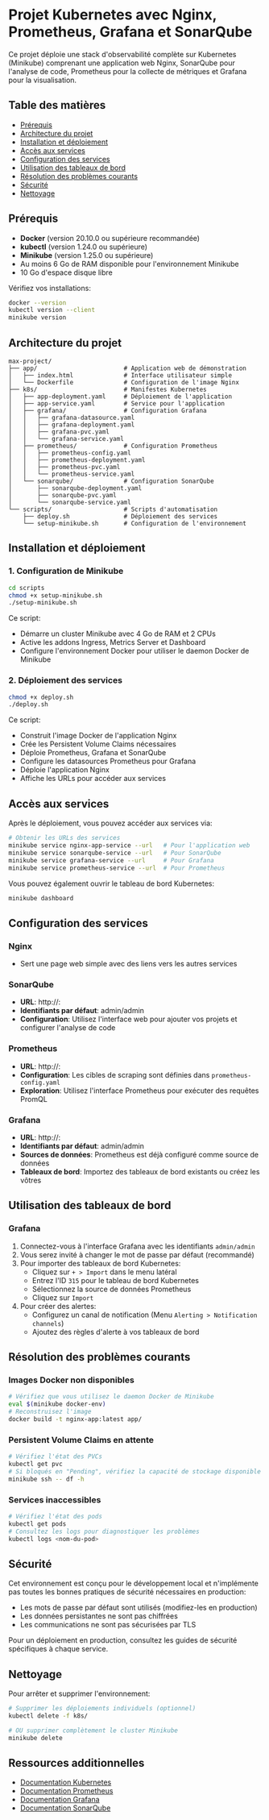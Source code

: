 # Projet Kubernetes avec Nginx, Prometheus, Grafana et SonarQube

Ce projet déploie une stack d'observabilité complète sur Kubernetes (Minikube) comprenant une application web Nginx, SonarQube pour l'analyse de code, Prometheus pour la collecte de métriques et Grafana pour la visualisation.

## Table des matières

- [Prérequis](#prérequis)
- [Architecture du projet](#architecture-du-projet)
- [Installation et déploiement](#installation-et-déploiement)
- [Accès aux services](#accès-aux-services)
- [Configuration des services](#configuration-des-services)
- [Utilisation des tableaux de bord](#utilisation-des-tableaux-de-bord)
- [Résolution des problèmes courants](#résolution-des-problèmes-courants)
- [Sécurité](#sécurité)
- [Nettoyage](#nettoyage)

## Prérequis

- **Docker** (version 20.10.0 ou supérieure recommandée)
- **kubectl** (version 1.24.0 ou supérieure)
- **Minikube** (version 1.25.0 ou supérieure)
- Au moins 6 Go de RAM disponible pour l'environnement Minikube
- 10 Go d'espace disque libre

Vérifiez vos installations:
```bash
docker --version
kubectl version --client
minikube version
```

## Architecture du projet

```
max-project/
├── app/                        # Application web de démonstration
│   ├── index.html              # Interface utilisateur simple
│   └── Dockerfile              # Configuration de l'image Nginx
├── k8s/                        # Manifestes Kubernetes
│   ├── app-deployment.yaml     # Déploiement de l'application
│   ├── app-service.yaml        # Service pour l'application
│   ├── grafana/                # Configuration Grafana
│   │   ├── grafana-datasource.yaml
│   │   ├── grafana-deployment.yaml
│   │   ├── grafana-pvc.yaml
│   │   └── grafana-service.yaml
│   ├── prometheus/             # Configuration Prometheus
│   │   ├── prometheus-config.yaml
│   │   ├── prometheus-deployment.yaml
│   │   ├── prometheus-pvc.yaml
│   │   └── prometheus-service.yaml
│   └── sonarqube/              # Configuration SonarQube
│       ├── sonarqube-deployment.yaml
│       ├── sonarqube-pvc.yaml
│       └── sonarqube-service.yaml
└── scripts/                    # Scripts d'automatisation
    ├── deploy.sh               # Déploiement des services
    └── setup-minikube.sh       # Configuration de l'environnement
```

## Installation et déploiement

### 1. Configuration de Minikube

```bash
cd scripts
chmod +x setup-minikube.sh
./setup-minikube.sh
```

Ce script:
- Démarre un cluster Minikube avec 4 Go de RAM et 2 CPUs
- Active les addons Ingress, Metrics Server et Dashboard
- Configure l'environnement Docker pour utiliser le daemon Docker de Minikube

### 2. Déploiement des services

```bash
chmod +x deploy.sh
./deploy.sh
```

Ce script:
- Construit l'image Docker de l'application Nginx
- Crée les Persistent Volume Claims nécessaires
- Déploie Prometheus, Grafana et SonarQube
- Configure les datasources Prometheus pour Grafana
- Déploie l'application Nginx
- Affiche les URLs pour accéder aux services

## Accès aux services

Après le déploiement, vous pouvez accéder aux services via:

```bash
# Obtenir les URLs des services
minikube service nginx-app-service --url   # Pour l'application web
minikube service sonarqube-service --url   # Pour SonarQube
minikube service grafana-service --url     # Pour Grafana
minikube service prometheus-service --url  # Pour Prometheus
```

Vous pouvez également ouvrir le tableau de bord Kubernetes:
```bash
minikube dashboard
```

## Configuration des services

### Nginx
- Sert une page web simple avec des liens vers les autres services

### SonarQube
- **URL**: http://<minikube-ip>:<port-sonarqube>
- **Identifiants par défaut**: admin/admin
- **Configuration**: Utilisez l'interface web pour ajouter vos projets et configurer l'analyse de code

### Prometheus
- **URL**: http://<minikube-ip>:<port-prometheus>
- **Configuration**: Les cibles de scraping sont définies dans `prometheus-config.yaml`
- **Exploration**: Utilisez l'interface Prometheus pour exécuter des requêtes PromQL

### Grafana
- **URL**: http://<minikube-ip>:<port-grafana>
- **Identifiants par défaut**: admin/admin
- **Sources de données**: Prometheus est déjà configuré comme source de données
- **Tableaux de bord**: Importez des tableaux de bord existants ou créez les vôtres

## Utilisation des tableaux de bord

### Grafana

1. Connectez-vous à l'interface Grafana avec les identifiants `admin/admin`
2. Vous serez invité à changer le mot de passe par défaut (recommandé)
3. Pour importer des tableaux de bord Kubernetes:
   - Cliquez sur `+ > Import` dans le menu latéral
   - Entrez l'ID `315` pour le tableau de bord Kubernetes
   - Sélectionnez la source de données Prometheus
   - Cliquez sur `Import`
4. Pour créer des alertes:
   - Configurez un canal de notification (Menu `Alerting > Notification channels`)
   - Ajoutez des règles d'alerte à vos tableaux de bord

## Résolution des problèmes courants

### Images Docker non disponibles
```bash
# Vérifiez que vous utilisez le daemon Docker de Minikube
eval $(minikube docker-env)
# Reconstruisez l'image
docker build -t nginx-app:latest app/
```

### Persistent Volume Claims en attente
```bash
# Vérifiez l'état des PVCs
kubectl get pvc
# Si bloqués en "Pending", vérifiez la capacité de stockage disponible
minikube ssh -- df -h
```

### Services inaccessibles
```bash
# Vérifiez l'état des pods
kubectl get pods
# Consultez les logs pour diagnostiquer les problèmes
kubectl logs <nom-du-pod>
```

## Sécurité

Cet environnement est conçu pour le développement local et n'implémente pas toutes les bonnes pratiques de sécurité nécessaires en production:

- Les mots de passe par défaut sont utilisés (modifiez-les en production)
- Les données persistantes ne sont pas chiffrées
- Les communications ne sont pas sécurisées par TLS

Pour un déploiement en production, consultez les guides de sécurité spécifiques à chaque service.

## Nettoyage

Pour arrêter et supprimer l'environnement:

```bash
# Supprimer les déploiements individuels (optionnel)
kubectl delete -f k8s/

# OU supprimer complètement le cluster Minikube
minikube delete
```

## Ressources additionnelles

- [Documentation Kubernetes](https://kubernetes.io/docs/)
- [Documentation Prometheus](https://prometheus.io/docs/)
- [Documentation Grafana](https://grafana.com/docs/)
- [Documentation SonarQube](https://docs.sonarqube.org/)